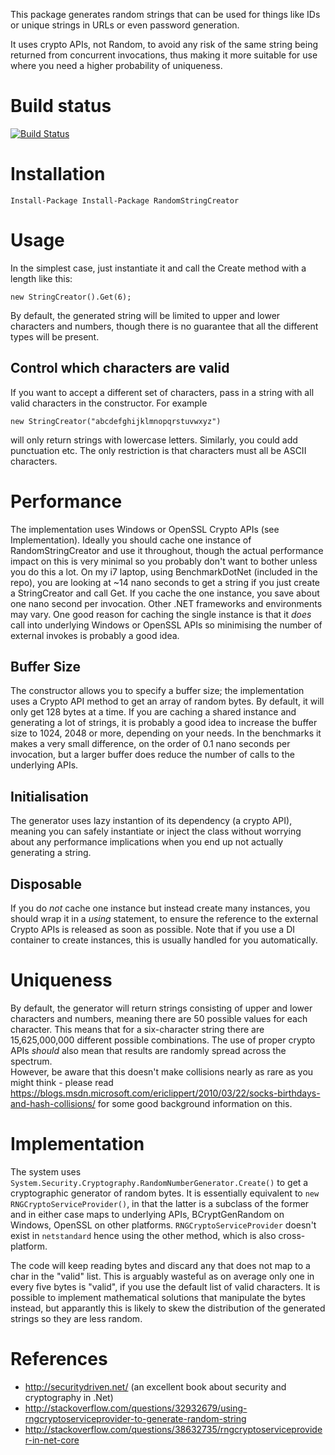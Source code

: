 This package generates random strings that can be used for things like IDs or unique strings in URLs or even password generation.

It uses crypto APIs, not Random, to avoid any risk of the same string being returned from concurrent invocations, thus making it more suitable for use where you need a higher probability of uniqueness. 

# Build status
[![Build Status](https://dev.azure.com/flytzen/RandomStringCreator/_apis/build/status/flytzen.RandomStringCreator?branchName=master)](https://dev.azure.com/flytzen/RandomStringCreator/_build/latest?definitionId=1)


# Installation
```
Install-Package Install-Package RandomStringCreator
```

# Usage
In the simplest case, just instantiate it and call the Create method with a length like this:
```
new StringCreator().Get(6);
```
By default, the generated string will be limited to upper and lower characters and numbers, though there is no guarantee that all the different types will be present.  

## Control which characters are valid
If you want to accept a different set of characters, pass in a string with all valid characters in the constructor. For example
```
new StringCreator("abcdefghijklmnopqrstuvwxyz")
``` 
will only return strings with lowercase letters. Similarly, you could add punctuation etc. The only restriction is that characters must all be ASCII characters.

# Performance
The implementation uses Windows or OpenSSL Crypto APIs (see Implementation). Ideally you should cache one instance of RandomStringCreator and use it throughout, though the actual performance impact on this is very minimal so you probably don't want to bother unless you do this a lot.
On my i7 laptop, using BenchmarkDotNet (included in the repo), you are looking at ~14 nano seconds to get a string if you just create a StringCreator and call Get. If you cache the one instance, you save about one nano second per invocation. Other .NET frameworks and environments may vary.
One good reason for caching the single instance is that it *does* call into underlying Windows or OpenSSL APIs so minimising the number of external invokes is probably a good idea.

## Buffer Size
The constructor allows you to specify a buffer size; the implementation uses a Crypto API method to get an array of random bytes. By default, it will only get 128 bytes at a time. If you are caching a shared instance and generating a lot of strings, it is probably a good idea to increase the buffer size to 1024, 2048 or more, depending on your needs. In the benchmarks it makes a very small difference, on the order of 0.1 nano seconds per invocation, but a larger buffer does reduce the number of calls to the underlying APIs.

## Initialisation
The generator uses lazy instantion of its dependency (a crypto API), meaning you can safely instantiate or inject the class without worrying about any performance implications when you end up not actually generating a string. 

## Disposable
If you do *not* cache one instance but instead create many instances, you should wrap it in a *using* statement, to ensure the reference to the external Crypto APIs is released as soon as possible. Note that if you use a DI container to create instances, this is usually handled for you automatically.

# Uniqueness
By default, the generator will return strings consisting of upper and lower characters and numbers, meaning there are 50 possible values for each character. This means that for a six-character string there are 15,625,000,000 different possible combinations. The use of proper crypto APIs *should* also mean that results are randomly spread across the spectrum.  
However, be aware that this doesn't make collisions nearly as rare as you might think - please read <https://blogs.msdn.microsoft.com/ericlippert/2010/03/22/socks-birthdays-and-hash-collisions/> for some good background information on this.

# Implementation
The system uses ```System.Security.Cryptography.RandomNumberGenerator.Create()``` to get a cryptographic generator of random bytes. It is essentially equivalent to ```new RNGCryptoServiceProvider()```, in that the latter is a subclass of the former and in either case maps to underlying APIs, BCryptGenRandom on Windows, OpenSSL on other platforms. ```RNGCryptoServiceProvider``` doesn't exist in ```netstandard``` hence using the other method, which is also cross-platform.

The code will keep reading bytes and discard any that does not map to a char in the "valid" list. This is arguably wasteful as on average only one in every five bytes is "valid", if you use the default list of valid characters. It is possible to implement mathematical solutions that manipulate the bytes instead, but apparantly this is likely to skew the distribution of the generated strings so they are less random. 

# References
- <http://securitydriven.net/>  (an excellent book about security and cryptography in .Net)
- <http://stackoverflow.com/questions/32932679/using-rngcryptoserviceprovider-to-generate-random-string>  
- <http://stackoverflow.com/questions/38632735/rngcryptoserviceprovider-in-net-core>

